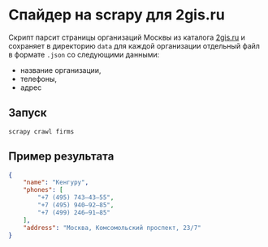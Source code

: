 # Спайдер на scrapy для 2gis.ru
Скрипт парсит страницы организаций Москвы из каталога [2gis.ru](2gis.ru) и сохраняет в директорию `data` для каждой организации отдельный файл в формате `.json` со следующими данными:
- название организации,
- телефоны,
- адрес

## Запуск
```
scrapy crawl firms
```

## Пример результата
```json
{
    "name": "Кенгуру",
    "phones": [
        "+7 (495) 743–43–55",
        "+7 (495) 940–92–85",
        "+7 (499) 246–91–85"
    ],
    "address": "Москва, Комсомольский проспект, 23/7"
}
```